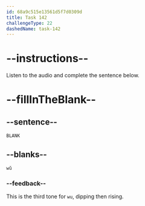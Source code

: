 ```yaml
---
id: 68a9c515e13561d5f7d0309d
title: Task 142
challengeType: 22
dashedName: task-142
---
```


<!-- (Audio) A: wǔ -->

# --instructions--

Listen to the audio and complete the sentence below.

# --fillInTheBlank--

## --sentence--

`BLANK`

## --blanks--

`wǔ`

### --feedback--

This is the third tone for `wu`, dipping then rising.
